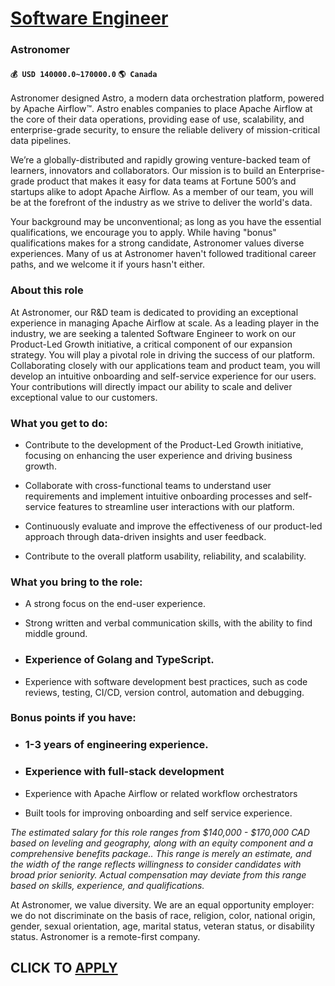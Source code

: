 # [Software Engineer](https://www.remotewlb.com/apply/software-engineer-90660)  
### Astronomer  
#### `💰 USD 140000.0~170000.0` `🌎 Canada`  

Astronomer designed Astro, a modern data orchestration platform, powered by Apache Airflow™. Astro enables companies to place Apache Airflow at the core of their data operations, providing ease of use, scalability, and enterprise-grade security, to ensure the reliable delivery of mission-critical data pipelines.

We’re a globally-distributed and rapidly growing venture-backed team of learners, innovators and collaborators. Our mission is to build an Enterprise-grade product that makes it easy for data teams at Fortune 500’s and startups alike to adopt Apache Airflow. As a member of our team, you will be at the forefront of the industry as we strive to deliver the world's data.

Your background may be unconventional; as long as you have the essential qualifications, we encourage you to apply. While having "bonus" qualifications makes for a strong candidate, Astronomer values diverse experiences. Many of us at Astronomer haven't followed traditional career paths, and we welcome it if yours hasn't either.

###  **About this role**

At Astronomer, our R&D team is dedicated to providing an exceptional experience in managing Apache Airflow at scale. As a leading player in the industry, we are seeking a talented Software Engineer to work on our Product-Led Growth initiative, a critical component of our expansion strategy. You will play a pivotal role in driving the success of our platform. Collaborating closely with our applications team and product team, you will develop an intuitive onboarding and self-service experience for our users. Your contributions will directly impact our ability to scale and deliver exceptional value to our customers.

###  **What you get to do:**

  * Contribute to the development of the Product-Led Growth initiative, focusing on enhancing the user experience and driving business growth.

  * Collaborate with cross-functional teams to understand user requirements and implement intuitive onboarding processes and self-service features to streamline user interactions with our platform.

  * Continuously evaluate and improve the effectiveness of our product-led approach through data-driven insights and user feedback.

  * Contribute to the overall platform usability, reliability, and scalability.

###  **What you bring to the role:**

  * A strong focus on the end-user experience.

  * Strong written and verbal communication skills, with the ability to find middle ground.

  * ### Experience of Golang and TypeScript.

  * Experience with software development best practices, such as code reviews, testing, CI/CD, version control, automation and debugging.

###  **Bonus points if you have:**

  * ### 1-3 years of engineering experience.

  * ### Experience with full-stack development

  * Experience with Apache Airflow or related workflow orchestrators 

  * Built tools for improving onboarding and self service experience.

 _The estimated salary for this role ranges from $140,000 - $170,000 CAD based on leveling and geography, along with an equity component and a comprehensive benefits package.. This range is merely an estimate, and the width of the range reflects willingness to consider candidates with broad prior seniority. Actual compensation may deviate from this range based on skills, experience, and qualifications._

At Astronomer, we value diversity. We are an equal opportunity employer: we do not discriminate on the basis of race, religion, color, national origin, gender, sexual orientation, age, marital status, veteran status, or disability status. Astronomer is a remote-first company.

  
## CLICK TO [APPLY](https://www.remotewlb.com/apply/software-engineer-90660)

